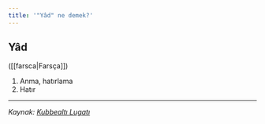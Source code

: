 ```yaml
---
title: '"Yâd" ne demek?'
---
```


## Yâd
([[farsca|Farsça]]) 
1. Anma, hatırlama
2. Hatır

---
*Kaynak: [Kubbealtı Lugatı](https://www.lugatim.com/s/Yâd)*